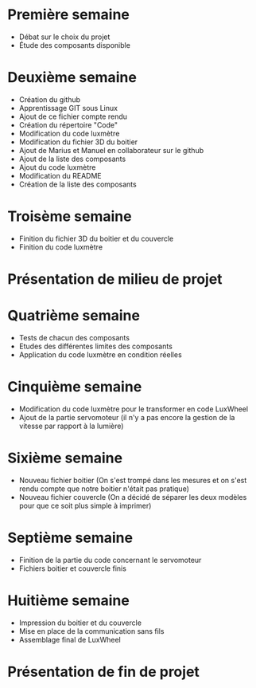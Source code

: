 # Première semaine

- Débat sur le choix du projet
- Étude des composants disponible

# Deuxième semaine

- Création du github
- Apprentissage GIT sous Linux
- Ajout de ce fichier compte rendu
- Création du répertoire "Code"
- Modification du code luxmètre
- Modification du fichier 3D du boitier
- Ajout de Marius et Manuel en collaborateur sur le github
- Ajout de la liste des composants
- Ajout du code luxmètre
- Modification du README
- Création de la liste des composants

# Troisème semaine

- Finition du fichier 3D du boitier et du couvercle
- Finition du code luxmètre

# Présentation de milieu de projet

# Quatrième semaine 

- Tests de chacun des composants
- Etudes des différentes limites des composants
- Application du code luxmètre en condition réelles

# Cinquième semaine

- Modification du code luxmètre pour le transformer en code LuxWheel
- Ajout de la partie servomoteur (il n'y a pas encore la gestion de la vitesse par rapport à la lumière)

# Sixième semaine

- Nouveau fichier boitier (On s'est trompé dans les mesures et on s'est rendu compte que notre boitier n'était pas pratique)
- Nouveau fichier couvercle (On a décidé de séparer les deux modèles pour que ce soit plus simple à imprimer)

# Septième semaine

- Finition de la partie du code concernant le servomoteur
- Fichiers boitier et couvercle finis

# Huitième semaine

- Impression du boitier et du couvercle
- Mise en place de la communication sans fils
- Assemblage final de LuxWheel

# Présentation de fin de projet
